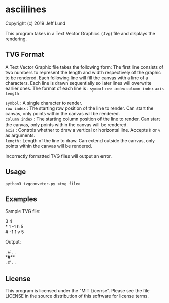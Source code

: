 # asciilines

Copyright (c) 2019 Jeff Lund

This program takes in a Text Vector Graphics (.tvg) file and displays the rendering.

## TVG Format
A Text Vector Graphic file takes the following form:
The first line consists of two numbers to represent the length and width respectively of the graphic to be rendered. Each following line will fill the canvas with a line of a characters. Each line is drawn sequentially so later lines will overwrite earlier ones. The format of each line is : `symbol` `row index` `column index` `axis` `length`

`symbol` : A single character to render.  
`row index` : The starting row position of the line to render. Can start the canvas, only points within the canvas will be rendered.  
`column index` : The starting column position of the line to render. Can start the canvas, only points within the canvas will be rendered.  
`axis` : Controls whether to draw a vertical or horizontal line. Accepts `h` or `v` as arguments.   
`length` : Length of the line to draw. Can extend outside the canvas, only points within the canvas will be rendered.

Incorrectly formatted TVG files will output an error.

## Usage

`python3 tvgconveter.py <tvg file>`

## Examples
Sample TVG file:

3 4  
\* 1 -1 h 5  
\# -1 1 v 5

Output:

. # . .  
\*#**  
. # . .

## License
This program is licensed under the "MIT License". Please see the file LICENSE in the source distribution of this software for license terms.
